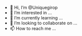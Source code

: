 - 👋 Hi, I’m @Uniquegirop
- 👀 I’m interested in ...
- 🌱 I’m currently learning ...
- 💞️ I’m looking to collaborate on ...
- 📫 How to reach me ...

<!---
Uniquegirop/Uniquegirop is a ✨ special ✨ repository because its `README.md` (this file) appears on your GitHub profile.
You can click the Preview link to take a look at your changes.
--->

